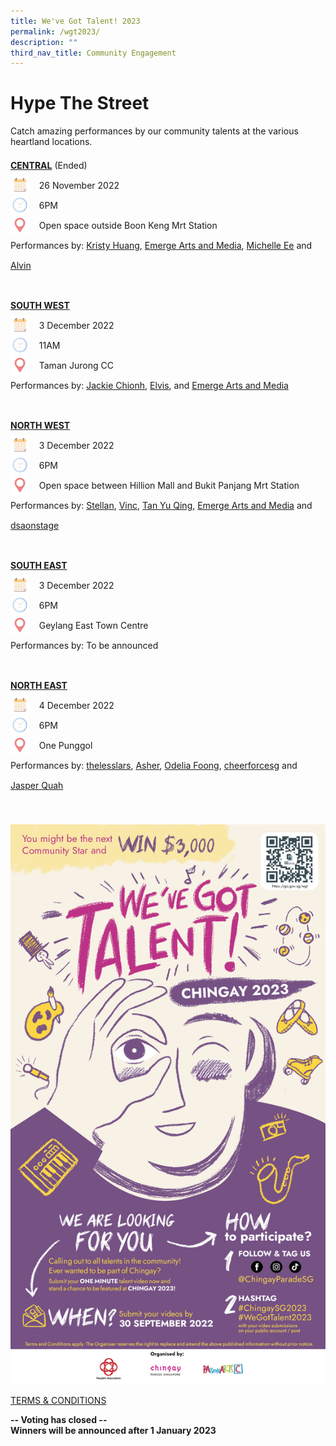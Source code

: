 ```yaml
---
title: We've Got Talent! 2023
permalink: /wgt2023/
description: ""
third_nav_title: Community Engagement
---
```

<h1>Hype The Street </h1>

Catch amazing performances by our community talents at the various heartland locations.

<div style="line-height:2rem;">
<strong><U>CENTRAL</u></strong>  (Ended)<br>
<img src="/images/Date.png" style="float:left; width:30px;height:30px"/>&nbsp; &nbsp; 26 November 2022<br>
<img src="/images/Time.png" style="float:left; width:30px;height:30px"/>
&nbsp;  &nbsp; 6PM<br>
<img src="/images/Venue.png" style="float:left; width:30px;height:30px"/> &nbsp; &nbsp; 
Open space outside Boon Keng Mrt Station<br>
	Performances by: 
	<a href="https://www.tiktok.com/@uniqueme888/video/7149052842534374657" target="_blank">Kristy Huang</a>, 
	<a href="https://www.instagram.com/p/CgmN_rMAPnJ/" target="_blank">Emerge Arts and Media</a>, 
	<a href="https://www.facebook.com/michelle.ee.18/videos/1587804294967773" target="_blank">Michelle Ee</a> and 
	<a href="https://www.instagram.com/p/CgR1AXADraS/" target="_blank">Alvin</a> <br><br>
</div>

<div style="line-height:2rem;">
<strong><U>SOUTH WEST</u></strong><br>
<img src="/images/Date.png" style="float:left; width:30px;height:30px"/>&nbsp; &nbsp; 3 December 2022<br>
<img src="/images/Time.png" style="float:left; width:30px;height:30px"/>
&nbsp;  &nbsp; 11AM<br>
<img src="/images/Venue.png" style="float:left; width:30px;height:30px"/> &nbsp; &nbsp; 
Taman Jurong CC<br>
	Performances by: 
	<a href="https://www.instagram.com/p/CjClDwCDkGg/" target="_blank">Jackie Chionh</a>, 
<a 
href="https://www.instagram.com/reel/CjIf4SdMRMc/?igshid=YmMyMTA2M2Y%3D/" target="_blank">Elvis</a>, and 
<a href="https://www.instagram.com/p/CgmN_rMAPnJ/" target="_blank">Emerge Arts and Media</a> <br><br>
</div>

<div style="line-height:2rem;">
<strong><U>NORTH WEST</u></strong><br>
<img src="/images/Date.png" style="float:left; width:30px;height:30px"/>&nbsp; &nbsp; 3 December 2022<br>
<img src="/images/Time.png" style="float:left; width:30px;height:30px"/>
&nbsp;  &nbsp; 6PM<br>
<img src="/images/Venue.png" style="float:left; width:30px;height:30px"/> &nbsp; &nbsp; 
Open space between Hillion Mall and Bukit Panjang Mrt Station<br>
	Performances by: 
	<a href="https://www.instagram.com/tv/CgCUUwthNfk/?igshid=YmMyMTA2M2Y=" target="_blank">Stellan</a>, 
<a 
href="https://www.instagram.com/reel/Ci35tS0AnKU/?igshid=NzNkNDdiOGI=" target="_blank">Vinc</a>, 
<a 
href="https://www.facebook.com/tan.yuqing.35/videos/1107149076572489" target="_blank">Tan Yu Qing</a>, 
<a href="https://www.instagram.com/p/CgmN_rMAPnJ/" target="_blank">Emerge Arts and Media</a> and 
<a 
href="https://www.instagram.com/p/Ci7KCiuvhpN/" target="_blank">dsaonstage</a>
	<br><br>
</div>

<div style="line-height:2rem;">
<strong><U>SOUTH EAST</u></strong><br>
<img src="/images/Date.png" style="float:left; width:30px;height:30px"/>&nbsp; &nbsp; 3 December 2022<br>
<img src="/images/Time.png" style="float:left; width:30px;height:30px"/>
&nbsp;  &nbsp; 6PM<br>
<img src="/images/Venue.png" style="float:left; width:30px;height:30px"/> &nbsp; &nbsp; 
Geylang East Town Centre<br>
	Performances by: To be announced<br><br>
</div>

<div style="line-height:2rem;">
<strong><U>NORTH EAST</u></strong><br>
<img src="/images/Date.png" style="float:left; width:30px;height:30px"/>&nbsp; &nbsp; 4 December 2022<br>
<img src="/images/Time.png" style="float:left; width:30px;height:30px"/>
&nbsp;  &nbsp; 6PM<br>
<img src="/images/Venue.png" style="float:left; width:30px;height:30px"/> &nbsp; &nbsp; 
One Punggol<br>
	Performances by: 
	<a href="https://www.tiktok.com/@thelesslars/video/7147215679316364546?_r=1&_t=8VyLQeEP93C&is_from_webapp=v1&item_id=7147215679316364546" target="_blank">thelesslars</a>, 
<a 
href="https://www.instagram.com/p/Ch9MsT6slmN/" target="_blank">Asher</a>, 
<a 
href="https://www.instagram.com/p/CipxICzpemx/" target="_blank">Odelia Foong</a>, 
<a 
href="https://www.instagram.com/p/CjCTE1TB1wg/?next=%2F" target="_blank">cheerforcesg</a> and 
<a href="https://www.instagram.com/p/CiEShWRBW1n/" target="_blank">Jasper Quah</a>
	<br><br>
</div>




![](/images/whats-on/WGT2023.jpg)



[TERMS & CONDITIONS](/files/whats-on/Chingay%202023%20We%20Got%20Talent_Terms%20and%20Conditions_Final_14Jul22.pdf)

**-- Voting has closed -- <br>
Winners will be announced after 1 January 2023**